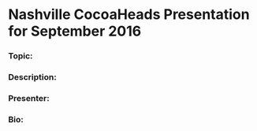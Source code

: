 # Nashville CocoaHeads Presentation for September 2016

### Topic:

### Description:

### Presenter:

### Bio:
